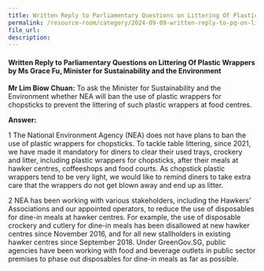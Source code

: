 ```yaml
---
title: Written Reply to Parliamentary Questions on Littering Of Plastic Wrappers
permalink: /resource-room/category/2024-09-09-written-reply-to-pq-on-littering-of-plastic-wrappers
file_url:
description:
---
```

 
#### Written Reply to Parliamentary Questions on Littering Of Plastic Wrappers by Ms Grace Fu, Minister for Sustainability and the Environment

**Mr Lim Biow Chuan:** To ask the Minister for Sustainability and the
Environment whether NEA will ban the use of plastic wrappers for chopsticks
to prevent the littering of such plastic wrappers at food centres.

**Answer:**  

1 The National Environment Agency (NEA) does not have plans to ban the
use of plastic wrappers for chopsticks. To tackle table littering, since 2021, we
have made it mandatory for diners to clear their used trays, crockery and litter,
including plastic wrappers for chopsticks, after their meals at hawker centres,
coffeeshops and food courts. As chopstick plastic wrappers tend to be very light,
we would like to remind diners to take extra care that the wrappers do not get
blown away and end up as litter.

2 NEA has been working with various stakeholders, including the Hawkers’
Associations and our appointed operators, to reduce the use of disposables for
dine-in meals at hawker centres. For example, the use of disposable crockery and
cutlery for dine-in meals has been disallowed at new hawker centres since
November 2016, and for all new stallholders in existing hawker centres since
September 2018. Under GreenGov.SG, public agencies have been working with food and beverage outlets in public sector premises to phase out disposables for
dine-in meals as far as possible.
